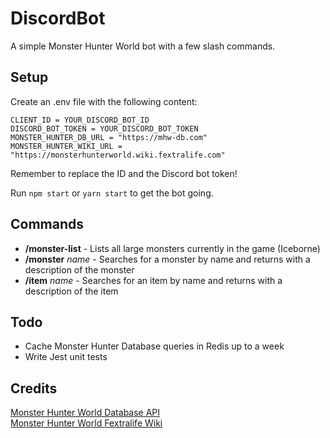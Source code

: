 # DiscordBot

A simple Monster Hunter World bot with a few slash commands.

## Setup
Create an .env file with the following content:

```
CLIENT_ID = YOUR_DISCORD_BOT_ID
DISCORD_BOT_TOKEN = YOUR_DISCORD_BOT_TOKEN
MONSTER_HUNTER_DB_URL = "https://mhw-db.com"
MONSTER_HUNTER_WIKI_URL = "https://monsterhunterworld.wiki.fextralife.com"
```

Remember to replace the ID and the Discord bot token!

Run `npm start` or `yarn start` to get the bot going.

## Commands

- **/monster-list** - Lists all large monsters currently in the game (Iceborne)
- **/monster** *name* - Searches for a monster by name and returns with a description of the monster
- **/item** *name* - Searches for an item by name and returns with a description of the item

## Todo

- Cache Monster Hunter Database queries in Redis up to a week
- Write Jest unit tests

## Credits

[Monster Hunter World Database API](https://docs.mhw-db.com/)  
[Monster Hunter World Fextralife Wiki](https://monsterhunterworld.wiki.fextralife.com/Monster+Hunter+World+Wiki)
